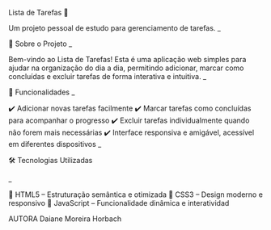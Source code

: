 Lista de Tarefas 📝

Um projeto pessoal de estudo para gerenciamento de tarefas.
_

📌 Sobre o Projeto
_

Bem-vindo ao Lista de Tarefas! Esta é uma aplicação web simples para ajudar na organização do dia a dia, permitindo adicionar, marcar como concluídas e excluir tarefas de forma interativa e intuitiva.
_

🎯 Funcionalidades
_

✔️ Adicionar novas tarefas facilmente
✔️ Marcar tarefas como concluídas para acompanhar o progresso
✔️ Excluir tarefas individualmente quando não forem mais necessárias
✔️ Interface responsiva e amigável, acessível em diferentes dispositivos
_

🛠️ Tecnologias Utilizadas

_

🔹 HTML5 – Estruturação semântica e otimizada
🔹 CSS3 – Design moderno e responsivo
🔹 JavaScript – Funcionalidade dinâmica e interatividad

AUTORA
Daiane Moreira Horbach
